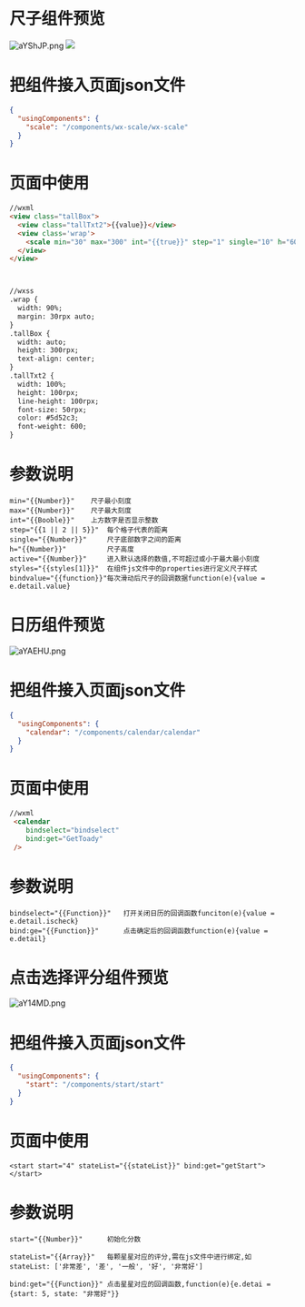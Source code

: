 # 尺子组件预览

![aYShJP.png](https://s1.ax1x.com/2020/08/02/aYShJP.png)
![](http://www.baidu.com/img/bdlogo.gif)

# 把组件接入页面json文件

```json
{
  "usingComponents": {
  	"scale": "/components/wx-scale/wx-scale"        
  }
}
```

# 页面中使用

```html
//wxml
<view class="tallBox">
  <view class="tallTxt2">{{value}}</view>
  <view class='wrap'>
    <scale min="30" max="300" int="{{true}}" step="1" single="10" h="60" active="{{val}}" styles="{{styles[1]}}" bindvalue="bindvalue"></scale>
  </view>
</view>



//wxss
.wrap {
  width: 90%;
  margin: 30rpx auto;
}
.tallBox {
  width: auto;
  height: 300rpx;
  text-align: center;
}
.tallTxt2 {
  width: 100%;
  height: 100rpx;
  line-height: 100rpx;
  font-size: 50rpx;
  color: #5d52c3;
  font-weight: 600;
}
```

# 参数说明

```
min="{{Number}}"	尺子最小刻度
max="{{Number}}"	尺子最大刻度
int="{{Booble}}"	上方数字是否显示整数
step="{{1 || 2 || 5}}"	每个格子代表的距离
single="{{Number}}"		尺子底部数字之间的距离
h="{{Number}}"			尺子高度
active="{{Number}}"		进入默认选择的数值,不可超过或小于最大最小刻度
styles="{{styles[1]}}"	在组件js文件中的properties进行定义尺子样式
bindvalue="{{function}}"每次滑动后尺子的回调数据function(e){value = e.detail.value}
```





# 日历组件预览



![aYAEHU.png](https://s1.ax1x.com/2020/08/02/aYAEHU.png)

# 把组件接入页面json文件

```json
{
  "usingComponents": {
    "calendar": "/components/calendar/calendar"
  }
}
```

#  页面中使用

```html
//wxml
 <calendar 
 	bindselect="bindselect" 
 	bind:get="GetToady" 
 />
```

# 参数说明

```
bindselect="{{Function}}"	打开关闭日历的回调函数funciton(e){value = e.detail.ischeck}
bind:ge="{{Function}}"		点击确定后的回调函数function(e){value = e.detail}
```





# 点击选择评分组件预览

![aY14MD.png](https://s1.ax1x.com/2020/08/02/aY14MD.png)

# 把组件接入页面json文件

```json
{
  "usingComponents": {
    "start": "/components/start/start"
  }
}
```

#  页面中使用

```wxml
<start start="4" stateList="{{stateList}}" bind:get="getStart"></start>
```

# 参数说明

```
start="{{Number}}"		初始化分数

stateList="{{Array}}"	每颗星星对应的评分,需在js文件中进行绑定,如 stateList: ['非常差', '差', '一般', '好', '非常好']

bind:get="{{Function}}"	点击星星对应的回调函数,function(e){e.detai = {start: 5, state: "非常好"}}
```


